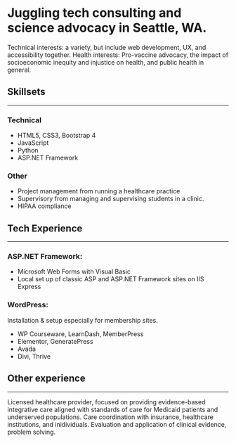 # Juggling tech consulting and science advocacy in Seattle, WA.
Technical interests: a variety, but include web development, UX, and accessibility together. Health interests: Pro-vaccine advocacy, the impact of socioeconomic inequity and injustice on health, and public health in general. 

## Skillsets
---
### Technical
- HTML5, CSS3, Bootstrap 4
- JavaScript
- Python 
- ASP.NET Framework

### Other
- Project management from running a healthcare practice
- Supervisory from managing and supervising students in a clinic. 
- HIPAA compliance

## Tech Experience
---
### ASP.NET Framework: 
- Microsoft Web Forms with Visual Basic
- Local set up of classic ASP and ASP.NET Framework sites on IIS Express

### WordPress: 
Installation & setup especially for membership sites.
- WP Courseware, LearnDash, MemberPress
- Elementor, GeneratePress
- Avada
- Divi, Thrive

## Other experience
---
Licensed healthcare provider, focused on providing evidence-based integrative care aligned with standards of care for Medicaid patients and underserved populations. Care coordination with insurance, healthcare institutions, and inidividuals. Evaluation and application of clinical evidence, problem solving. 

